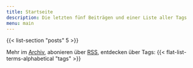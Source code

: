 ```yaml
---
title: Startseite
description: Die letzten fünf Beiträgen und einer Liste aller Tags
menu: main
---
```


{{< list-section "posts" 5 >}}

Mehr im [Archiv](/de/archiv), abonieren über [RSS](/de/feed.xml), entdecken über Tags: {{< flat-list-terms-alphabetical "tags" >}}
